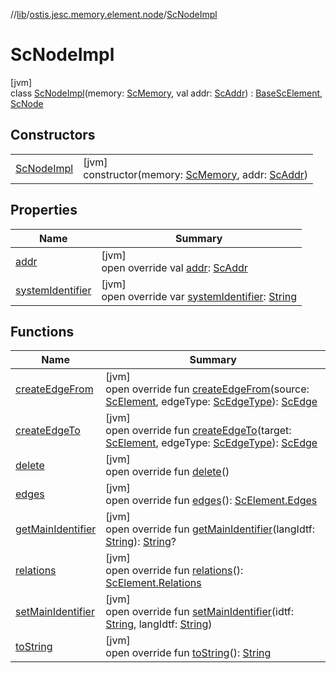 //[lib](../../../index.md)/[ostis.jesc.memory.element.node](../index.md)/[ScNodeImpl](index.md)

# ScNodeImpl

[jvm]\
class [ScNodeImpl](index.md)(memory: [ScMemory](../../ostis.jesc.memory/-sc-memory/index.md), val addr: [ScAddr](../../ostis.jesc.client.model.addr/-sc-addr/index.md)) : [BaseScElement](../../ostis.jesc.memory.element/-base-sc-element/index.md), [ScNode](../-sc-node/index.md)

## Constructors

| | |
|---|---|
| [ScNodeImpl](-sc-node-impl.md) | [jvm]<br>constructor(memory: [ScMemory](../../ostis.jesc.memory/-sc-memory/index.md), addr: [ScAddr](../../ostis.jesc.client.model.addr/-sc-addr/index.md)) |

## Properties

| Name | Summary |
|---|---|
| [addr](../../ostis.jesc.memory.element/-base-sc-element/addr.md) | [jvm]<br>open override val [addr](../../ostis.jesc.memory.element/-base-sc-element/addr.md): [ScAddr](../../ostis.jesc.client.model.addr/-sc-addr/index.md) |
| [systemIdentifier](system-identifier.md) | [jvm]<br>open override var [systemIdentifier](system-identifier.md): [String](https://kotlinlang.org/api/latest/jvm/stdlib/kotlin/-string/index.html) |

## Functions

| Name | Summary |
|---|---|
| [createEdgeFrom](../../ostis.jesc.memory.element/-base-sc-element/create-edge-from.md) | [jvm]<br>open override fun [createEdgeFrom](../../ostis.jesc.memory.element/-base-sc-element/create-edge-from.md)(source: [ScElement](../../ostis.jesc.memory.element/-sc-element/index.md), edgeType: [ScEdgeType](../../ostis.jesc.memory.element.edge/-sc-edge-type/index.md)): [ScEdge](../../ostis.jesc.memory.element.edge/-sc-edge/index.md) |
| [createEdgeTo](../../ostis.jesc.memory.element/-base-sc-element/create-edge-to.md) | [jvm]<br>open override fun [createEdgeTo](../../ostis.jesc.memory.element/-base-sc-element/create-edge-to.md)(target: [ScElement](../../ostis.jesc.memory.element/-sc-element/index.md), edgeType: [ScEdgeType](../../ostis.jesc.memory.element.edge/-sc-edge-type/index.md)): [ScEdge](../../ostis.jesc.memory.element.edge/-sc-edge/index.md) |
| [delete](../../ostis.jesc.memory.element/-base-sc-element/delete.md) | [jvm]<br>open override fun [delete](../../ostis.jesc.memory.element/-base-sc-element/delete.md)() |
| [edges](../../ostis.jesc.memory.element/-base-sc-element/edges.md) | [jvm]<br>open override fun [edges](../../ostis.jesc.memory.element/-base-sc-element/edges.md)(): [ScElement.Edges](../../ostis.jesc.memory.element/-sc-element/-edges/index.md) |
| [getMainIdentifier](get-main-identifier.md) | [jvm]<br>open override fun [getMainIdentifier](get-main-identifier.md)(langIdtf: [String](https://kotlinlang.org/api/latest/jvm/stdlib/kotlin/-string/index.html)): [String](https://kotlinlang.org/api/latest/jvm/stdlib/kotlin/-string/index.html)? |
| [relations](../../ostis.jesc.memory.element/-base-sc-element/relations.md) | [jvm]<br>open override fun [relations](../../ostis.jesc.memory.element/-base-sc-element/relations.md)(): [ScElement.Relations](../../ostis.jesc.memory.element/-sc-element/-relations/index.md) |
| [setMainIdentifier](set-main-identifier.md) | [jvm]<br>open override fun [setMainIdentifier](set-main-identifier.md)(idtf: [String](https://kotlinlang.org/api/latest/jvm/stdlib/kotlin/-string/index.html), langIdtf: [String](https://kotlinlang.org/api/latest/jvm/stdlib/kotlin/-string/index.html)) |
| [toString](to-string.md) | [jvm]<br>open override fun [toString](to-string.md)(): [String](https://kotlinlang.org/api/latest/jvm/stdlib/kotlin/-string/index.html) |
